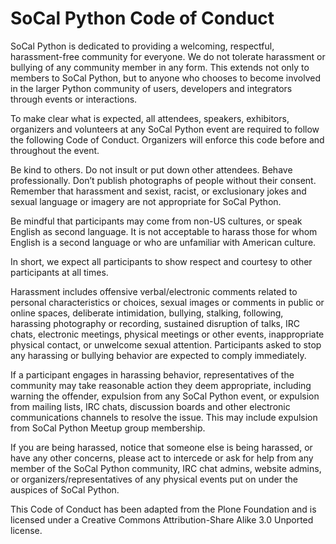 # SoCal Python Code of Conduct

SoCal Python is dedicated to providing a welcoming, respectful, harassment-free community for everyone. We do not tolerate harassment or bullying of any community member in any form. This extends not only to members to SoCal Python, but to anyone who chooses to become involved in the larger Python community of users, developers and integrators through events or interactions.

To make clear what is expected, all attendees, speakers, exhibitors, organizers and volunteers at any SoCal Python event are required to follow the following Code of Conduct. Organizers will enforce this code before and throughout the event.

Be kind to others. Do not insult or put down other attendees. Behave professionally. Don’t publish photographs of people without their consent. Remember that harassment and sexist, racist, or exclusionary jokes and sexual language or imagery are not appropriate for SoCal Python.

Be mindful that participants may come from non-US cultures, or speak English as second language. It is not acceptable to harass those for whom English is a second language or who are unfamiliar with American culture.

In short, we expect all participants to show respect and courtesy to other participants at all times.

Harassment includes offensive verbal/electronic comments related to personal characteristics or choices, sexual images or comments in public or online spaces, deliberate intimidation, bullying, stalking, following, harassing photography or recording, sustained disruption of talks, IRC chats, electronic meetings, physical meetings or other events, inappropriate physical contact, or unwelcome sexual attention. Participants asked to stop any harassing or bullying behavior are expected to comply immediately.

If a participant engages in harassing behavior, representatives of the community may take reasonable action they deem appropriate, including warning the offender, expulsion from any SoCal Python event, or expulsion from mailing lists, IRC chats, discussion boards and other electronic communications channels to resolve the issue. This may include expulsion from SoCal Python Meetup group membership.

If you are being harassed, notice that someone else is being harassed, or have any other concerns, please act to intercede or ask for help from any member of the SoCal Python community, IRC chat admins, website admins, or organizers/representatives of any physical events put on under the auspices of SoCal Python.

This Code of Conduct has been adapted from the Plone Foundation and is licensed under a Creative Commons Attribution-Share Alike 3.0 Unported license.
